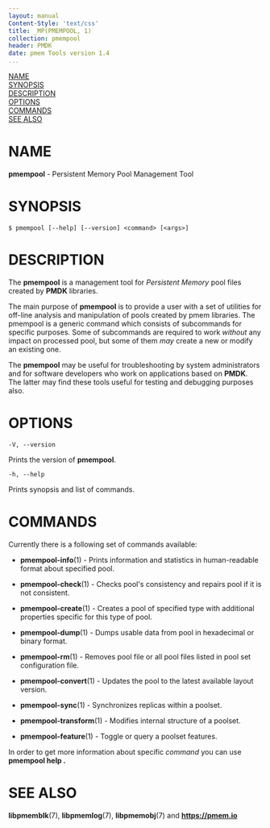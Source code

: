 ```yaml
---
layout: manual
Content-Style: 'text/css'
title: _MP(PMEMPOOL, 1)
collection: pmempool
header: PMDK
date: pmem Tools version 1.4
...
```


[comment]: <> (SPDX-License-Identifier: BSD-3-Clause)
[comment]: <> (Copyright 2016-2019, Intel Corporation)

[comment]: <> (pmempool.1 -- man page for pmempool)

[NAME](#name)<br />
[SYNOPSIS](#synopsis)<br />
[DESCRIPTION](#description)<br />
[OPTIONS](#options)<br />
[COMMANDS](#commands)<br />
[SEE ALSO](#see-also)<br />

# NAME #

**pmempool** - Persistent Memory Pool Management Tool

# SYNOPSIS #

```
$ pmempool [--help] [--version] <command> [<args>]
```

# DESCRIPTION #

The **pmempool** is a management tool for *Persistent Memory* pool files
created by **PMDK** libraries.

The main purpose of **pmempool** is to provide a user with a set of utilities
for off-line analysis and manipulation of pools created by pmem libraries.
The pmempool is a generic command which consists of subcommands for specific
purposes. Some of subcommands are required to work *without* any impact
on processed pool, but some of them *may* create a new or modify an existing one.

The **pmempool** may be useful for troubleshooting by system administrators
and for software developers who work on applications based on **PMDK**.
The latter may find these tools useful for testing and debugging purposes also.

# OPTIONS #

`-V, --version`

Prints the version of **pmempool**.

`-h, --help`

Prints synopsis and list of commands.

# COMMANDS #

Currently there is a following set of commands available:

+ **pmempool-info**(1) -
Prints information and statistics in human-readable format about specified pool.

+ **pmempool-check**(1) -
Checks pool's consistency and repairs pool if it is not consistent.

+ **pmempool-create**(1) -
Creates a pool of specified type with additional properties specific for this type of pool.

+ **pmempool-dump**(1) -
Dumps usable data from pool in hexadecimal or binary format.

+ **pmempool-rm**(1) -
Removes pool file or all pool files listed in pool set configuration file.

+ **pmempool-convert**(1) -
Updates the pool to the latest available layout version.

+ **pmempool-sync**(1) -
Synchronizes replicas within a poolset.

+ **pmempool-transform**(1) -
Modifies internal structure of a poolset.

+ **pmempool-feature**(1) -
Toggle or query a poolset features.

In order to get more information about specific *command* you can use **pmempool help <command>.**

# SEE ALSO #

**libpmemblk**(7), **libpmemlog**(7), **libpmemobj**(7)
and **<https://pmem.io>**
